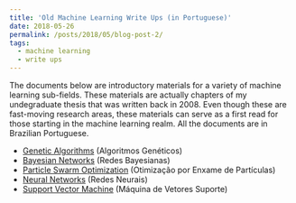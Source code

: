 ```yaml
---
title: 'Old Machine Learning Write Ups (in Portuguese)'
date: 2018-05-26
permalink: /posts/2018/05/blog-post-2/
tags:
  - machine learning
  - write ups
---
```


The documents below are introductory materials for a variety of machine learning sub-fields. These materials are actually chapters of my undegraduate thesis that was written back in 2008. Even though these are fast-moving research areas, these materials can serve as a first read for those starting in the machine learning realm. All the documents are in Brazilian Portuguese.

* [Genetic Algorithms](/files/pdfs/geneticos.pdf) (Algoritmos Genéticos)
* [Bayesian Networks](/files/pdfs/bayesianas.pdf) (Redes Bayesianas)
* [Particle Swarm Optimization](/files/pdfs/enxames.pdf) (Otimização por Enxame de Partículas)
* [Neural Networks](/files/pdfs/redes_neurais.pdf) (Redes Neurais)
* [Support Vector Machine](/files/pdfs/svm.pdf) (Máquina de Vetores Suporte)

<!---
The full undergrad thesis can be found [here][files/pdfs/undegrad_thesis.pdf]. If you want to use some of these materials and would like cite it, please use the following citation entry:

<pre>
@thesis{Goncalves2008,
    title = {Fundamentos e Aplica\c{c}\~oes de T\'ecnicas de Aprendizado de Maquina},
    author = {Andre R. Goncalves},
    school = {Department of Computer Science, State University of Londrina},
    address = {Londrina, Brazil},
    type = {Bachelor's Thesis},
    year = {2008}
}
</pre>
-->
